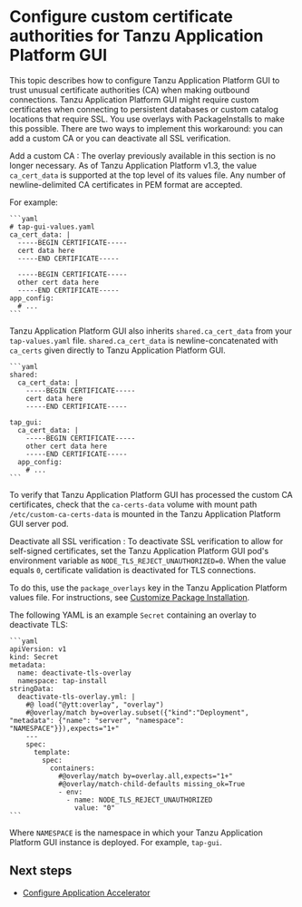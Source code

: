 # Configure custom certificate authorities for Tanzu Application Platform GUI

This topic describes how to configure Tanzu Application Platform GUI to trust unusual certificate
authorities (CA) when making outbound connections.
Tanzu Application Platform GUI might require custom certificates when connecting to persistent
databases or custom catalog locations that require SSL.
You use overlays with PackageInstalls to make this possible. There are two ways to implement this
workaround: you can add a custom CA or you can deactivate all SSL verification.

Add a custom CA
: The overlay previously available in this section is no longer necessary.
  As of Tanzu Application Platform v1.3, the value `ca_cert_data` is supported at the top level of
  its values file.
  Any number of newline-delimited CA certificates in PEM format are accepted.

  For example:

    ```yaml
    # tap-gui-values.yaml
    ca_cert_data: |
      -----BEGIN CERTIFICATE-----
      cert data here
      -----END CERTIFICATE-----

      -----BEGIN CERTIFICATE-----
      other cert data here
      -----END CERTIFICATE-----
    app_config:
      # ...
    ```

  Tanzu Application Platform GUI also inherits `shared.ca_cert_data` from your `tap-values.yaml` file.
  `shared.ca_cert_data` is newline-concatenated with `ca_certs` given directly to
  Tanzu Application Platform GUI.

    ```yaml
    shared:
      ca_cert_data: |
        -----BEGIN CERTIFICATE-----
        cert data here
        -----END CERTIFICATE-----

    tap_gui:
      ca_cert_data: |
        -----BEGIN CERTIFICATE-----
        other cert data here
        -----END CERTIFICATE-----
      app_config:
        # ...
    ```

  To verify that Tanzu Application Platform GUI has processed the custom CA certificates, check that
  the `ca-certs-data` volume with mount path `/etc/custom-ca-certs-data` is mounted in the
  Tanzu Application Platform GUI server pod.

Deactivate all SSL verification
: To deactivate SSL verification to allow for self-signed certificates, set the
  Tanzu Application Platform GUI pod's environment variable as `NODE_TLS_REJECT_UNAUTHORIZED=0`.
  When the value equals `0`, certificate validation is deactivated for TLS connections.

  To do this, use the `package_overlays` key in the Tanzu Application Platform values file.
  For instructions, see [Customize Package Installation](customize-package-installation.hbs.md).

  The following YAML is an example `Secret` containing an overlay to deactivate TLS:

    ```yaml
    apiVersion: v1
    kind: Secret
    metadata:
      name: deactivate-tls-overlay
      namespace: tap-install
    stringData:
      deactivate-tls-overlay.yml: |
        #@ load("@ytt:overlay", "overlay")
        #@overlay/match by=overlay.subset({"kind":"Deployment", "metadata": {"name": "server", "namespace": "NAMESPACE"}}),expects="1+"
        ---
        spec:
          template:
            spec:
              containers:
                #@overlay/match by=overlay.all,expects="1+"
                #@overlay/match-child-defaults missing_ok=True
                - env:
                  - name: NODE_TLS_REJECT_UNAUTHORIZED
                    value: "0"
    ```

  Where `NAMESPACE` is the namespace in which your Tanzu Application Platform GUI instance is
  deployed. For example, `tap-gui`.

## <a id='next-steps'></a>Next steps

- [Configure Application Accelerator](application-accelerator-configuration-offline.hbs.md)
